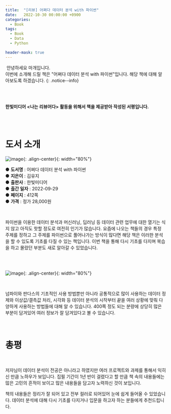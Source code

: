 ```yaml
---
title:  "[리뷰] 어쩌다 데이터 분석 with 파이썬"
date:   2022-10-30 00:00:00 +0900
categories:
  - Book
tags:
  - Book
  - Data
  - Python

header-mask: true
---
```


&nbsp;안녕하세요 마개입니다.  
이번에 소개해 드릴 책은 "어쩌다 데이터 분석 with 파이썬"입니다. 해당 책에 대해 알아보도록 하겠습니다.
{: .notice--info}

<br><br>

**한빛미디어 \<나는 리뷰어다\> 활동을 위해서 책을 제공받아 작성된 서평입니다.**

<br><br>

# 도서 소개

![image](https://user-images.githubusercontent.com/78892113/199749246-c40a6200-f14a-49ac-870a-9e03d71ce506.png){: .align-center}{: width="80%"}

● **도서명** : 어쩌다 데이터 분석 with 파이썬  
● **지은이** : 김유지    
● **출판사** : 한빛미디어  
● **출간 일자** : 2022-09-29  
● **페이지** : 412쪽  
● **가격** : 정가 28,000원  

<br>

파이썬을 이용한 데이터 분석과 머신러닝, 딥러닝 등 데이터 관련 업무에 대한 열기는 식지 않고 아직도 핫할 정도로 여전히 인기가 많습니다. 요즘에 나오는 책들의 경우 특정 주제를 정하고 그 주제를 파이썬으로 풀어나가는 방식이 많다면 해당 책은 이러한 분석을 할 수 있도록 기초를 다질 수 있는 책입니다. 이번 책을 통해 다시 기초를 다지며 복습을 하고 몰랐던 부분도 새로 알아갈 수 있었습니다.

<br><br>

![image](https://user-images.githubusercontent.com/78892113/199749624-7c34df86-c2cf-4b85-888a-f479b903bd67.png){: .align-center}{: width="80%"}

<br>

넘파이와 판다스의 기초적인 사용 방법뿐만 아니라 공통적으로 많이 사용하는 데이터 정제와 이상값/결측값 처리, 시각화 등 데이터 분석의 시작부터 끝을 여러 상황에 맞춰 다양하게 사용하는 방법들에 대해 알 수 있습니다. 400쪽 정도 되는 분량에 상당히 많은 부분이 담겨있어 여러 정보가 잘 담겨있다고 볼 수 있습니다.

<br>

# 총평

<br>

저자님이 데이터 분석이 전공은 아니라고 하였지만 여러 프로젝트와 과제를 통해서 익히신 만큼 노하우가 보입니다. 집필 기간이 1년 반이 걸렸다고 할 만큼 책 속의 내용들에는 많은 고민의 흔적이 보이고 많은 내용들을 담고자 노력하신 것이 보입니다. 

책의 내용들은 정리가 잘 되어 있고 전부 컬러로 되어있어 눈에 쉽게 들어올 수 있었습니다. 데이터 분석에 대해 다시 기초를 다지거나 입문을 하고자 하는 분들에게 추천드립니다.